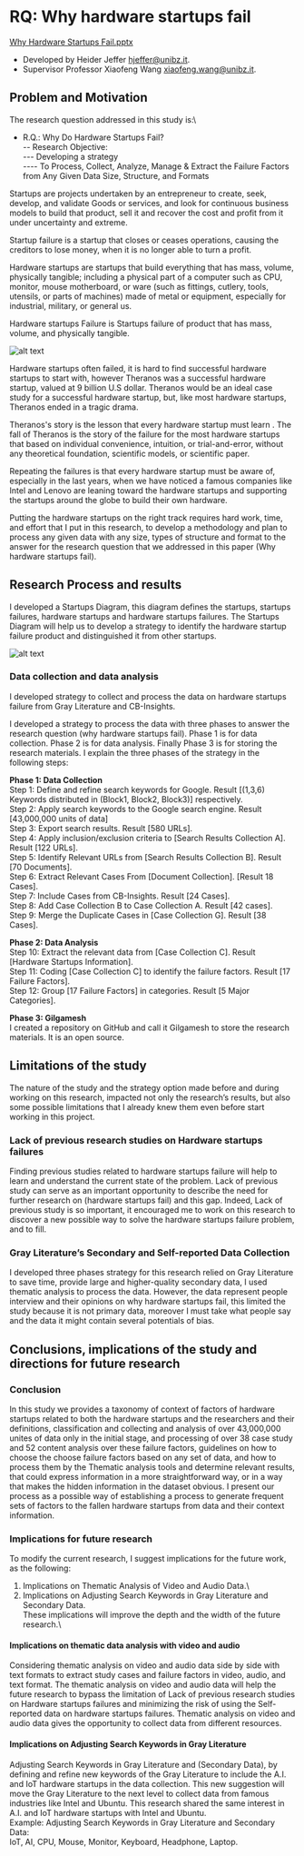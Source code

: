 # RQ: Why hardware startups fail

[Why Hardware Startups Fail.pptx](https://github.com/HeiderJeffer/Gilgamesh/files/8622357/Why.Hardware.Startups.Fail.pptx)

- Developed by Heider Jeffer hjeffer@unibz.it. 
- Supervisor Professor Xiaofeng Wang xiaofeng.wang@unibz.it.

## Problem and Motivation

The research question addressed in this study is:\
- R.Q.: Why Do Hardware Startups Fail?\
-- Research Objective:\
--- Developing a strategy\
---- To Process, Collect, Analyze, Manage & Extract the Failure Factors from Any Given Data Size, Structure, and Formats


Startups are projects undertaken by an entrepreneur to create, seek, develop, and validate Goods or services, and look for continuous business models to build that product, sell it and recover the cost and profit from it under uncertainty and extreme.


Startup failure is a startup that closes or ceases operations, causing the creditors to lose money, when it is no longer able to turn a profit.


Hardware startups are startups that build everything that has mass, volume, physically tangible; including a physical part of a computer such as CPU, monitor, mouse motherboard, or ware (such as fittings, cutlery, tools, utensils, or parts of machines) made of metal or equipment, especially for industrial, military, or general us.


Hardware startups Failure is Startups failure of product that has mass, volume, and physically tangible.


![alt text](https://github.com/HeiderJeffer/Gilgamesh/blob/master/image/Startups%20Diagram.jpg)


Hardware startups often failed, it is hard to find successful hardware
startups to start with, however Theranos was a successful hardware
startup, valued at 9 billion U.S dollar. Theranos would be an ideal case
study for a successful hardware startup, but, like most hardware
startups, Theranos ended in a tragic drama.

Theranos's story is the lesson that every hardware startup must learn .
The fall of Theranos is the story of the failure for the most hardware
startups that based on individual convenience, intuition, or
trial-and-error, without any theoretical foundation, scientific models,
or scientific paper.

Repeating the failures is that every hardware startup must be aware of,
especially in the last years, when we have noticed a famous companies
like Intel and Lenovo are leaning toward the hardware startups and
supporting the startups around the globe to build their own hardware.

Putting the hardware startups on the right track requires hard work,
time, and effort that I put in this research, to develop a methodology
and plan to process any given data with any size, types of structure and
format to the answer for the research question that we addressed in this
paper (Why hardware startups fail).

##  Research Process and results

I developed a Startups Diagram, this diagram defines the startups,
startups failures, hardware startups and hardware startups failures. The
Startups Diagram will help us to develop a strategy to identify the
hardware startup failure product and distinguished it from other
startups. 

![alt text](https://github.com/HeiderJeffer/Gilgamesh/blob/master/image/diagram.jpg)

### Data collection and data analysis

I developed strategy to collect and process the data on hardware
startups failure from Gray Literature and CB-Insights.

I developed a strategy to process the data with three phases to answer
the research question (why hardware startups fail). Phase 1 is for data
collection. Phase 2 is for data analysis. Finally Phase 3 is for storing
the research materials. I explain the three phases of the strategy in
the following steps:

**Phase 1: Data Collection**\
Step 1: Define and refine search keywords for Google. Result \[(1,3,6)
Keywords distributed in (Block1, Block2, Block3)\] respectively.\
Step 2: Apply search keywords to the Google search engine. Result
\[43,000,000 units of data\]\
Step 3: Export search results. Result \[580 URLs\].\
Step 4: Apply inclusion/exclusion criteria to \[Search Results
Collection A\]. Result \[122 URLs\].\
Step 5: Identify Relevant URLs from \[Search Results Collection B\].
Result \[70 Documents\].\
Step 6: Extract Relevant Cases From \[Document Collection\]. \[Result 18
Cases\].\
Step 7: Include Cases from CB-Insights. Result \[24 Cases\].\
Step 8: Add Case Collection B to Case Collection A. Result \[42
cases\].\
Step 9: Merge the Duplicate Cases in \[Case Collection G\]. Result \[38
Cases\].

**Phase 2: Data Analysis**\
Step 10: Extract the relevant data from \[Case Collection C\]. Result
\[Hardware Startups Information\].\
Step 11: Coding \[Case Collection C\] to identify the failure factors.
Result \[17 Failure Factors\].\
Step 12: Group \[17 Failure Factors\] in categories. Result \[5 Major
Categories\].

**Phase 3: Gilgamesh**\
I created a repository on GitHub and call it Gilgamesh to store the
research materials. It is an open source.

## 	Limitations of the study
The nature of the study and the strategy option made before and during working on this research, impacted not only the research’s results, but also some possible limitations that I already knew them even before start working in this project. 


###	Lack of previous research studies on Hardware startups failures
Finding previous studies related to hardware startups failure will help to learn and understand the current state of the problem. Lack of previous study can serve as an important opportunity to describe the need for further research on (hardware startups fail) and this gap. Indeed, Lack of previous study is so important, it encouraged me to work on this research to discover a new possible way to solve the hardware startups failure problem, and to fill.

### Gray Literature’s Secondary and Self-reported Data Collection
I developed three phases strategy for this research relied on Gray Literature to save time, provide large and higher-quality secondary data, I used thematic analysis to process the data. However, the data represent people interview and their opinions on why hardware startups fail, this limited the study because it is not primary data, moreover I must take what people say and the data it might contain several potentials of bias. 



##  Conclusions, implications of the study and directions for future research
### Conclusion
In this study we provides a taxonomy of context of factors of hardware startups related to both the hardware startups and the researchers and their definitions, classification and collecting and analysis of over 43,000,000 unites of data only in the initial stage, and processing of over 38 case study and 52 content analysis over these failure factors, guidelines on how to choose the choose failure factors based on any set of data, and how to process them by the Thematic analysis tools and determine relevant results, that could express information in a more straightforward way, or in a way that makes the hidden information in the dataset obvious. I present our process as a possible way of establishing a process to generate frequent sets of factors to the fallen hardware startups from data and their context information.

### 	Implications for future research
To modify the current research, I suggest implications for the future work, as the following:
1.	Implications on Thematic Analysis of Video and Audio Data.\
2.	Implications on Adjusting Search Keywords in Gray Literature and Secondary Data.\
These implications will improve the depth and the width of the future research.\



####	Implications on thematic data analysis with video and audio
Considering thematic analysis on video and audio data side by side with text formats to extract study cases and failure factors in video, audio, and text format. The thematic analysis on video and audio data will help the future research to bypass the limitation of Lack of previous research studies on Hardware startups failures and minimizing the risk of using the Self-reported data on hardware startups failures. Thematic analysis on video and audio data gives the opportunity to collect data from different resources. 


#### Implications on Adjusting Search Keywords in Gray Literature
Adjusting Search Keywords in Gray Literature and (Secondary Data), by defining and refine new keywords of the Gray Literature to include the A.I. and IoT hardware startups in the data collection. This new suggestion will move the Gray Literature to the next level to collect data from famous industries like Intel and Ubuntu. This research shared the same interest in A.I. and IoT hardware startups with Intel and Ubuntu.\
Example:  Adjusting Search Keywords in Gray Literature and Secondary Data: \
IoT, AI, CPU, Mouse, Monitor, Keyboard, Headphone, Laptop.
